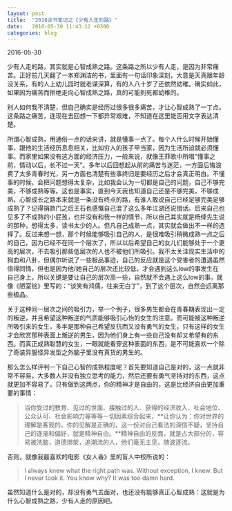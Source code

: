 ```yaml
---
layout: post
title:  "2016读书笔记之《少有人走的路》"
date:   2016-05-30 11:43:12 +0300
categories: blog
---
```


2016-05-30

少有人走的路，其实就是心智成熟之路。这条路之所以少有人走，是因为非常痛苦。正好前几天翻了一本郑渊洁的书，里面有一句话印象深刻，大意是天真跟年龄没关系，有的人上幼儿园时就老谋深算，有的人八十岁了还依然幼稚。确实如此，如果因为痛苦而拒绝走向心智成熟之路，真的可能到死都幼稚的。

别人如何我不清楚，但自己确实是经历过很多很多痛苦，才让心智成熟了一丁点。这条路之痛苦，连现在去回想一下都异常艰难，不知道在这里能否用文字表达清楚。

所谓心智成熟，用通俗一点的话来讲，就是懂事一点了。每个人什么时候开始懂事，跟他的生活经历息息相关，比如穷人的孩子早当家，因为生活所迫就必须懂事。而家里如果没有这方面的经济压力，一般来说，就像王菲歌中所唱“懂事之前，情动以后，长不过一天”。多年以后回想起从前的痛苦与迷茫，一方面后悔浪费了太多青春时光，另一方面也清楚有些事终归是要经历之后才会真正明白。不懂事的时候，会把问题想得太复杂，比如我会认为一切都是自己的问题，自己不够完美，不够成熟等等。这也是事实，直到今天我也知道自己还是不够完美，不够成熟，心智成长之路本来就是一条没有终点的路，有谁人敢说自己已经足够完美足够成熟了？记得捐款门之后王石也感慨自己混了这么多年江湖还说错话。后来自己也见多了不成熟的小屁孩，也并没有和我一样的情节，所以自己其实就是杨绛先生说的那种，想得太多，读书太少的人。但凡自己成熟一点，其实就会做出不一样的选择了。反过来想一想，那个时候能够吸引自己的人，是很难吸引稍微成熟一点之后的自己，因为已经不在同一个层次了，所以以后希望自己的女儿们能够处于一个更高的层次，不去吸引那些低层次的人也不被他们所吸引。我不太关注现实生活中的狗血和八卦，但偶尔听说了一些极品事迹，自己的反应就是这个受害者的遭遇虽然值得同情，但也是因为他/她自己的层次还比较低，才会遇到这么low的事发生在自己身上，所以关键是要让自己的层次高一些，自然就不会遇上这么low的事。就像《陋室铭》里写的：“谈笑有鸿儒，往来无白丁”，到了这个层次，自然会远离那些极品。

关于这种同一层次之间的吸引力，举一个例子，很多男生都会在青春期表现出一定的叛逆，并且希望这种叛逆的气质能够吸引心怡的女生的注意。而可能被这种叛逆所吸引来的女生，多半是那种自己希望反抗而又没有勇气的女生，只有这样的女生才会欣赏那种表面上叛逆的男生，因为他们身上有一些自己没有却又希望有的东西。而真正成熟聪慧的女生，一眼就能看穿这种表面的东西，是不可能喜欢一个除了奇装异服怪异发型之外脑子里没有真货的男生的。

那么怎么样评判一下自己心智的成熟程度呢？首先要知道自己是对的，这一点就非常不容易，大多数人并没有独立思考的能力，然后还要有勇气坚持对的东西，这点就更加不容易了。只有做到这两点，你的精神才是自由的，这是比经济自由更加重要的事情：

>当你受过的教育、见过的世面、接触过的人、获得的经济收入、社会地位、公众认可、社会影响力等等等一切因素综合起来，**让你认为：你对世界的理解是客观的，你的见解是正确的，这一份对自己看法的深信不疑，坚持自己的逐渐和偏好，就是精神自由。**精神自由的反面，就是占大部分的，容易被洗脑，道德绑架，追潮流的人，他们毫无主见，随波逐流。

否则，就像我最喜欢的电影《女人香》里的盲人中校所说的：

>I always knew what the right path was. Without exception, I knew. But I never took it. You know why? It was too damn hard.

虽然知道什么是对的，却没有勇气去面对，也还没有能够真正心智成熟：这就是为什么心智成熟之路，少有人走的原因吧。
